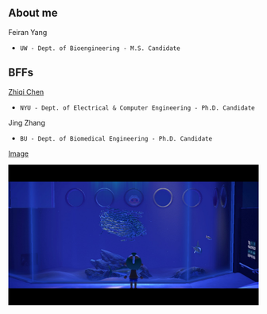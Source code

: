## About me

Feiran Yang
- `UW - Dept. of Bioengineering - M.S. Candidate`

## BFFs

[Zhiqi Chen](https://zhiqiiiiiii.github.io/)
- `NYU - Dept. of Electrical & Computer Engineering - Ph.D. Candidate`

Jing Zhang
- `BU - Dept. of Biomedical Engineering - Ph.D. Candidate`



[Image](731178765.jpg)

![Image](1179216468.jpg)
